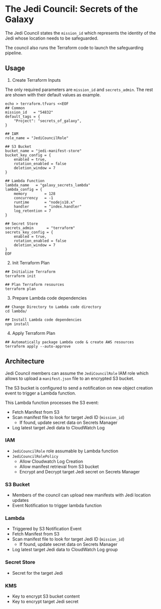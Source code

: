 # The Jedi Council: Secrets of the Galaxy

The Jedi Council states the `mission_id` which represents the identity of the Jedi whose location needs to be safeguarded.

The council also runs the Terraform code to launch the safeguarding pipeline.

## Usage

1. Create Terraform Inputs

The only required parameters are `mission_id` and `secrets_admin`. The rest are shown with their default values as example.

```shell
echo > terraform.tfvars <<EOF
## Common
mission_id   = "54832"
default_tags = {
    "Project": "secrets_of_galaxy",
}

## IAM
role_name = "JediCouncilRole"

## S3 Bucket
bucket_name = "jedi-manifest-store"
bucket_key_config = {
    enabled = true,
    rotation_enabled = false
    deletion_window = 7
}

## Lambda Function
lambda_name   = "galaxy_secrets_lambda"
lambda_config = {
    memory        = 128
    concurrency   = -1
    runtime       = "nodejs18.x"
    handler       = "index.handler"
    log_retention = 7
}

## Secret Store
secrets_admin      = "terraform"
secrets_key_config = {
    enabled = true,
    rotation_enabled = false
    deletion_window = 7
}
EOF
```

2. Init Terraform Plan
```shell
## Initialize Terraform
terraform init

## Plan Terraform resources
terraform plan
```

3. Prepare Lambda code dependencies
```shell
## Change Directory to Lambda code directory
cd lambda/

## Install Lambda code dependencies
npm install
```

4. Apply Terraform Plan
```shell
## Automatically package Lambda code & create AWS resources
terraform apply --auto-approve
```

## Architecture

Jedi Council members can assume the `JediCouncilRole` IAM role which allows to upload a `manifest.json` file to an encrypted S3 bucket.

The S3 bucket is configured to send a notification on new object creation event to trigger a Lambda function.

This Lambda function processes the S3 event:

- Fetch Manifest from S3
- Scan manifest file to look for target Jedi ID (`mission_id`)
    - If found, update secret data on Secrets Manager
- Log latest target Jedi data to CloudWatch Log

### IAM

- `JediCouncilRole` role assumable by Lambda function
- `JediCouncilRolePolicy`
    - Allow Cloudwatch Log Creation
    - Allow manifest retrieval from S3 bucket
    - Encrypt and Decrypt target Jedi secret on Secrets Manager

### S3 Bucket

- Members of the council can upload new manifests with Jedi location updates
- Event Notification to trigger lambda function

### Lambda

- Triggered by S3 Notification Event
- Fetch Manifest from S3
- Scan manifest file to look for target Jedi ID (`mission_id`)
    - If found, update secret data on Secrets Manager
- Log latest target Jedi data to CloudWatch Log group

### Secret Store

- Secret for the target Jedi

### KMS

- Key to encrypt S3 bucket content
- Key to encrypt target Jedi secret
